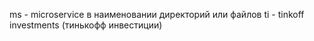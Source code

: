 ms - microservice в наименовании директорий или файлов
ti - tinkoff investments (тинькофф инвестиции)